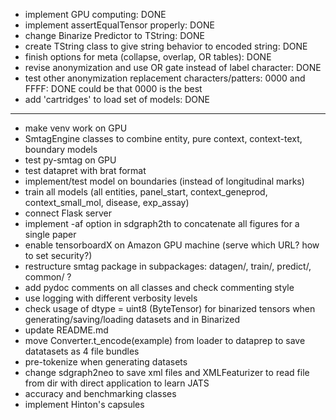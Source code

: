 - implement GPU computing: DONE
- implement assertEqualTensor properly: DONE
- change Binarize Predictor to TString: DONE
- create TString class to give string behavior to encoded string: DONE
- finish options for meta (collapse, overlap, OR tables): DONE
- revise anonymization and use OR gate instead of label character: DONE
- test other anonymization replacement characters/patters: 0000 and FFFF: DONE could be that 0000 is the best
- add 'cartridges' to load set of models: DONE

----

- make venv work on GPU
- SmtagEngine classes to combine entity, pure context, context-text, boundary models
- test py-smtag on GPU
- test datapret with brat format
- implement/test model on boundaries (instead of longitudinal marks)
- train all models (all entities, panel_start, context_geneprod, context_small_mol, disease, exp_assay)
- connect Flask server
- implement -af option in sdgraph2th to concatenate all figures for a single paper
- enable tensorboardX on Amazon GPU machine (serve which URL? how to set security?)
- restructure smtag package in subpackages: datagen/, train/, predict/, common/ ?
- add pydoc comments on all classes and check commenting style
- use logging with different verbosity levels
- check usage of dtype = uint8 (ByteTensor) for binarized tensors when generating/saving/loading datasets and in Binarized
- update README.md
- move Converter.t_encode(example) from loader to dataprep to save datatasets as 4 file bundles
- pre-tokenize when generating datasets
- change sdgraph2neo to save xml files and XMLFeaturizer to read file from dir with direct application to learn JATS
- accuracy and benchmarking classes
- implement Hinton's capsules

